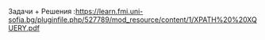 Задачи +  Решения :https://learn.fmi.uni-sofia.bg/pluginfile.php/527789/mod_resource/content/1/XPATH%20%20XQUERY.pdf
